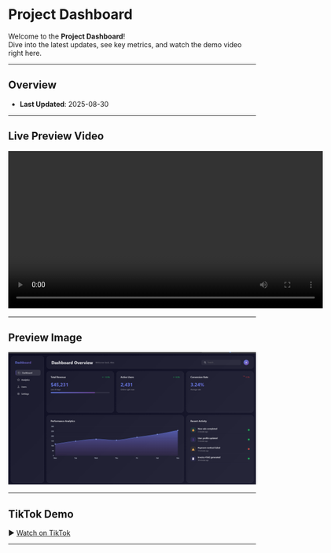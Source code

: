 #  Project Dashboard

Welcome to the **Project Dashboard**!  
Dive into the latest updates, see key metrics, and watch the demo video right here.

---

##  Overview

- **Last Updated**: 2025-08-30

---

##  Live Preview Video

<video src="video.mp4" width="640" controls>
Your browser does not support the video tag.
</video>

---

##  Preview Image

![Preview](preview.png)

---

##  TikTok Demo

▶️ [Watch on TikTok](https://www.tiktok.com/@relational_throne/video/7544421326967098655)

---
